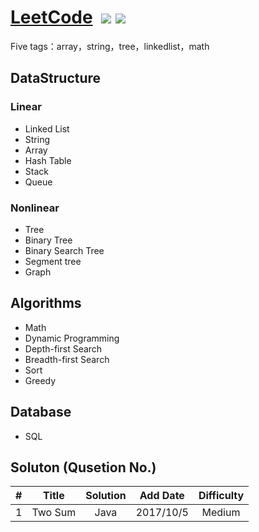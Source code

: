 # [LeetCode](https://leetcode.com/problemset/algorithms/)  ![](https://img.shields.io/badge/language-Java/Python-blue.svg) ![](https://img.shields.io/badge/license-MIT-brightgreen.svg) 

Five tags：array，string，tree，linkedlist，math

## DataStructure
### Linear
- Linked List
- String
- Array
- Hash Table
- Stack
- Queue 

### Nonlinear
- Tree
- Binary Tree
- Binary Search Tree
- Segment tree
- Graph

## Algorithms
- Math
- Dynamic Programming
- Depth-first Search
- Breadth-first Search
- Sort
- Greedy

## Database
- SQL

## Soluton (Qusetion No.)

| #	   | Title    | Solution   | Add Date	|    Difficulty |
| ---- |:--------:| :--------: |:--------: |:--------: |
|   1	 |  Two Sum  | Java       | 2017/10/5   | Medium ||
